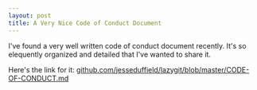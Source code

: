 ```yaml
---
layout: post
title: A Very Nice Code of Conduct Document
---
```


I've found a very well written code of conduct document recently. It's so elequently organized and detailed that I've wanted to share it.

Here's the link for it: [github.com/jesseduffield/lazygit/blob/master/CODE-OF-CONDUCT.md](https://github.com/jesseduffield/lazygit/blob/master/CODE-OF-CONDUCT.md)
